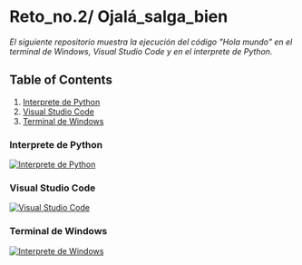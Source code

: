 # Reto_no.2/ Ojalá_salga_bien
_El siguiente repositorio muestra la ejecución del código "Hola mundo" en el terminal de Windows, Visual Studio Code y en el interprete de Python._

## Table of Contents
1. [Interprete de Python](#interprete-de-python)
2. [Visual Studio Code](#visual-studio-code)
3. [Terminal de Windows](#terminal-de-windows)

 ### Interprete de Python
[![Interprete de Python](https://i.postimg.cc/W4LmV8gf/Captura-de-pantalla-2024-02-09-155627-1.png)](https://postimg.cc/pmC5YD0D)

 ### Visual Studio Code
[![Visual Studio Code](https://i.postimg.cc/52F5DTYC/Captura-de-pantalla-2024-02-09-155654-1.png)](https://postimg.cc/3kYDvLZ8)

 ### Terminal de Windows
[![Interprete de Windows](https://i.postimg.cc/6QrrpZh6/Captura-de-pantalla-2024-02-12-112810.png)](https://postimg.cc/5HtYP6GD)






